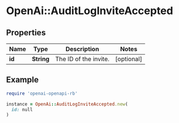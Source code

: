 # OpenAi::AuditLogInviteAccepted

## Properties

| Name | Type | Description | Notes |
| ---- | ---- | ----------- | ----- |
| **id** | **String** | The ID of the invite. | [optional] |

## Example

```ruby
require 'openai-openapi-rb'

instance = OpenAi::AuditLogInviteAccepted.new(
  id: null
)
```

